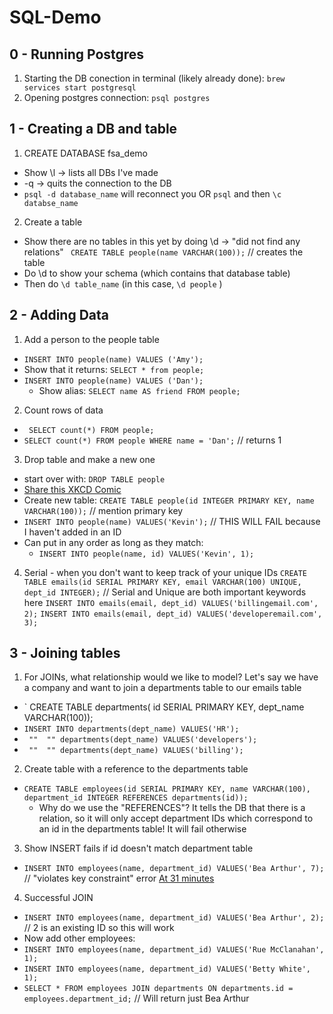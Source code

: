 # SQL-Demo
## 0 - Running Postgres
1. Starting the DB conection in terminal (likely already done):
`brew services start postgresql`
2. Opening postgres connection: 
`psql postgres`

## 1 - Creating a DB and table
1. CREATE DATABASE fsa_demo
 - Show \l -> lists all DBs I've made
 - -q  -> quits the connection to the DB
 - `psql -d database_name` will reconnect you OR `psql` and then `\c databse_name`
 
2. Create a table
 - Show there are no tables in this yet by doing \d    -> "did not find any relations"
  `  CREATE TABLE people(name VARCHAR(100)); `  // creates the table 
 - Do \d to show your schema (which contains that database table)
 - Then do ` \d table_name ` (in this case, ` \d people ` )
 
## 2 - Adding Data
1. Add a person to the people table
 -  `INSERT INTO people(name) VALUES ('Amy'); `
   - Show that it returns: ` SELECT * from people; `
 - ` INSERT INTO people(name) VALUES ('Dan'); `
   - Show alias: ` SELECT name AS friend FROM people; `
 
2. Count rows of data
 - ` SELECT count(*) FROM people;`
 - ` SELECT count(*) FROM people WHERE name = 'Dan'; `  // returns 1
 
3. Drop table and make a new one
 - start over with: `DROP TABLE people`
 - [Share this XKCD Comic](https://xkcd.com/327/)
 - Create new table: 
    ` CREATE TABLE people(id INTEGER PRIMARY KEY, name VARCHAR(100)); ` // mention primary key
 -  ` INSERT INTO people(name) VALUES('Kevin'); ` // THIS WILL FAIL because I haven't added in an ID
 - Can put in any order as long as they match: 
   - ` INSERT INTO people(name, id) VALUES('Kevin', 1); `

4. Serial - when you don't want to keep track of your unique IDs
    ` CREATE TABLE emails(id SERIAL PRIMARY KEY, email VARCHAR(100) UNIQUE, dept_id INTEGER); ` // Serial and Unique are both important keywords here
    ` INSERT INTO emails(email, dept_id) VALUES('billingemail.com', 2); `
    ` INSERT INTO emails(email, dept_id) VALUES('developeremail.com', 3); `
   
## 3 - Joining tables
1. For JOINs, what relationship would we like to model? Let's say we have a company and want to join a departments table to our emails table
 - ` CREATE TABLE departments( id SERIAL PRIMARY KEY, dept_name VARCHAR(100));
 - ` INSERT INTO departments(dept_name) VALUES('HR'); ` 
 - `  ""  "" departments(dept_name) VALUES('developers'); ` 
 - `  ""  "" departments(dept_name) VALUES('billing'); ` 

2. Create table with a reference to the departments table
 - ` CREATE TABLE employees(id SERIAL PRIMARY KEY, name VARCHAR(100), department_id INTEGER REFERENCES departments(id)); `
   - Why do we use the "REFERENCES"? It tells the DB that there is a relation, so it will only accept department IDs which correspond to an id in the departments table! It will fail otherwise
   
3. Show INSERT fails if id doesn't match department table
 -  ` INSERT INTO employees(name, department_id) VALUES('Bea Arthur', 7);  `   // "violates key constraint" error
 [At 31 minutes](https://youtu.be/gCIblrIR-II?t=1894) 
 
4. Successful JOIN 
 - ` INSERT INTO employees(name, department_id) VALUES('Bea Arthur', 2);  `  // 2 is an existing ID so this will work
 - Now add other employees: 
 - ` INSERT INTO employees(name, department_id) VALUES('Rue McClanahan', 1);  ` 
 - ` INSERT INTO employees(name, department_id) VALUES('Betty White', 1);  ` 
 - ` SELECT * FROM employees JOIN departments ON departments.id = employees.department_id; `  // Will return just Bea Arthur 
